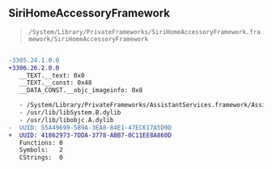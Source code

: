 ## SiriHomeAccessoryFramework

> `/System/Library/PrivateFrameworks/SiriHomeAccessoryFramework.framework/SiriHomeAccessoryFramework`

```diff

-3305.24.1.0.0
+3306.26.2.0.0
   __TEXT.__text: 0x0
   __TEXT.__const: 0x48
   __DATA_CONST.__objc_imageinfo: 0x8

   - /System/Library/PrivateFrameworks/AssistantServices.framework/AssistantServices
   - /usr/lib/libSystem.B.dylib
   - /usr/lib/libobjc.A.dylib
-  UUID: 55A49699-5B9A-3EA8-84E1-47EC617A5D9D
+  UUID: 41862973-7DDA-3778-ABB7-0C11EE8A860D
   Functions: 0
   Symbols:   2
   CStrings:  0

```

